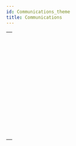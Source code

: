 ```yaml
---
id: Communications_theme
title: Communications
---
```



||
|---|
|[<!-- INCLUDE #_command_.GET SERIAL PORT MAPPING.Syntax -->](../../commands-legacy/get-serial-port-mapping.md)<br/>|
|[<!-- INCLUDE #_command_.RECEIVE BUFFER.Syntax -->](../../commands-legacy/receive-buffer.md)<br/>|
|[<!-- INCLUDE #_command_.RECEIVE PACKET.Syntax -->](../../commands-legacy/receive-packet.md)<br/>|
|[<!-- INCLUDE #_command_.RECEIVE RECORD.Syntax -->](../../commands-legacy/receive-record.md)<br/>|
|[<!-- INCLUDE #_command_.RECEIVE VARIABLE.Syntax -->](../../commands-legacy/receive-variable.md)<br/>|
|[<!-- INCLUDE #_command_.SEND PACKET.Syntax -->](../../commands-legacy/send-packet.md)<br/>|
|[<!-- INCLUDE #_command_.SEND RECORD.Syntax -->](../../commands-legacy/send-record.md)<br/>|
|[<!-- INCLUDE #_command_.SEND VARIABLE.Syntax -->](../../commands-legacy/send-variable.md)<br/>|
|[<!-- INCLUDE #_command_.SET CHANNEL.Syntax -->](../../commands-legacy/set-channel.md)<br/>|
|[<!-- INCLUDE #_command_.SET TIMEOUT.Syntax -->](../../commands-legacy/set-timeout.md)<br/>|
|[<!-- INCLUDE #_command_.USE CHARACTER SET.Syntax -->](../../commands-legacy/use-character-set.md)<br/>|
